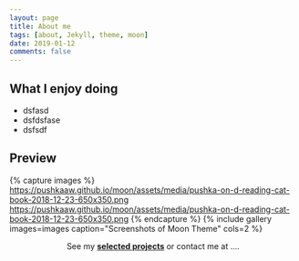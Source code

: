 ```yaml
---
layout: page
title: About me
tags: [about, Jekyll, theme, moon]
date: 2019-01-12
comments: false
---
```

    
<!-- <center>See my <a href="https://pushkaaw.github.io/moon/projects/"><b>selected projects</b></a> or contact me at ....</center> -->

## What I enjoy doing
* dsfasd
* dsfdsfase
* dsfsdf

## Preview

{% capture images %}
    https://pushkaaw.github.io/moon/assets/media/pushka-on-d-reading-cat-book-2018-12-23-650x350.png
    https://pushkaaw.github.io/moon/assets/media/pushka-on-d-reading-cat-book-2018-12-23-650x350.png
{% endcapture %}
{% include gallery images=images caption="Screenshots of Moon Theme" cols=2 %}

<!--See here my [select projects](https://pushkaaw.github.io/moon/projects/).-->
<center>See my <a href="https://pushkaaw.github.io/moon/projects/"><b>selected projects</b></a> or contact me at ....</center>
